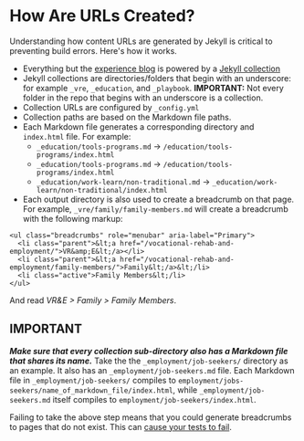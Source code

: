 # How Are URLs Created?

Understanding how content URLs are generated by Jekyll is critical to preventing build errors. Here's how it works.

- Everything but the [experience blog](https://www.vets.gov/experience/) is powered by a [Jekyll collection](https://jekyllrb.com/docs/collections/)
- Jekyll collections are directories/folders that begin with an underscore: for example `_vre`, `_education`, and `_playbook`. **IMPORTANT:** Not every folder in the repo that begins with an underscore is a collection.
- Collection URLs are configured by `_config.yml`
- Collection paths are based on the Markdown file paths. 
- Each Markdown file generates a corresponding directory and `index.html` file. For example: 
  - `_education/tools-programs.md` &rarr; `/education/tools-programs/index.html`
  - `_education/tools-programs.md` &rarr; `/education/tools-programs/index.html`
  - `_education/work-learn/non-traditional.md` &rarr; `_education/work-learn/non-traditional/index.html`
- Each output directory is also used to create a breadcrumb on that page. For example, `_vre/family/family-members.md` will create a breadcrumb with the following markup:
```
<ul class="breadcrumbs" role="menubar" aria-label="Primary">
  <li class="parent">&lt;a href="/vocational-rehab-and-employment/">VR&amp;E&lt;/a></li>
  <li class="parent">&lt;a href="/vocational-rehab-and-employment/family-members/">Family&lt;/a>&lt;/li>
  <li class="active">Family Members&lt;/li>
</ul>
```
And read _VR&E &gt; Family &gt; Family Members_. 

## IMPORTANT

_**Make sure that every collection sub-directory also has a Markdown file that shares its name.**_ Take the the `_employment/job-seekers/` directory as an example. It also has an `_employment/job-seekers.md` file. Each Markdown file in `_employment/job-seekers/` compiles to  `employment/jobs-seekers/name_of_markdown_file/index.html`, while `_employment/job-seekers.md` itself compiles to `employment/job-seekers/index.html`.

Failing to take the above step means that you could generate breadcrumbs to pages that do not exist. This can [cause your tests to fail](docs/WhyIsMyBuildBreaking.md).



